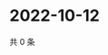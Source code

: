 # 2022-10-12

共 0 条

<!-- BEGIN WEIBO -->
<!-- 最后更新时间 Wed Oct 12 2022 12:56:44 GMT+0800 (China Standard Time) -->

<!-- END WEIBO -->
